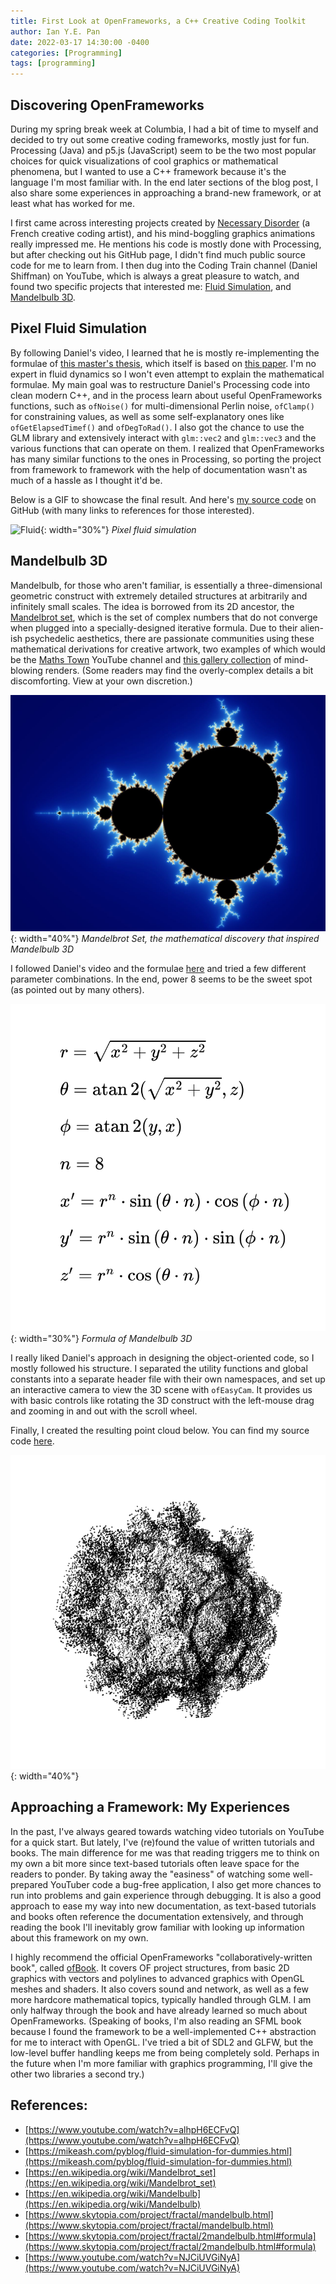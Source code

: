 ```yaml
---
title: First Look at OpenFrameworks, a C++ Creative Coding Toolkit
author: Ian Y.E. Pan
date: 2022-03-17 14:30:00 -0400
categories: [Programming]
tags: [programming]
---
```


## Discovering OpenFrameworks

During my spring break week at Columbia, I had a bit of time to myself
and decided to try out some creative coding frameworks, mostly just
for fun. Processing (Java) and p5.js (JavaScript) seem to be the two
most popular choices for quick visualizations of cool graphics or
mathematical phenomena, but I wanted to use a C++ framework because
it's the language I'm most familiar with. In the end later sections of
the blog post, I also share some experiences in approaching a
brand-new framework, or at least what has worked for me.

I first came across interesting projects created by [Necessary
Disorder](https://necessary-disorder.tumblr.com/) (a French creative
coding artist), and his mind-boggling graphics animations really
impressed me. He mentions his code is mostly done with Processing, but
after checking out his GitHub page, I didn't find much public source
code for me to learn from. I then dug into the Coding Train channel
(Daniel Shiffman) on YouTube, which is always a great pleasure to
watch, and found two specific projects that interested me: [Fluid
Simulation](https://www.youtube.com/watch?v=alhpH6ECFvQ), and
[Mandelbulb 3D](https://www.youtube.com/watch?v=NJCiUVGiNyA).

## Pixel Fluid Simulation

By following Daniel's video, I learned that he is mostly
re-implementing the formulae of [this master's
thesis](https://mikeash.com/pyblog/fluid-simulation-for-dummies.html),
which itself is based on [this
paper](https://www.dgp.toronto.edu/public_user/stam/reality/Research/pdf/GDC03.pdf). I'm
no expert in fluid dynamics so I won't even attempt to explain the
mathematical formulae. My main goal was to restructure Daniel's
Processing code into clean modern C++, and in the process learn about
useful OpenFrameworks functions, such as `ofNoise()` for
multi-dimensional Perlin noise, `ofClamp()` for constraining values,
as well as some self-explanatory ones like `ofGetElapsedTimef()` and
`ofDegToRad()`. I also got the chance to use the GLM library and
extensively interact with `glm::vec2` and `glm::vec3` and the
various functions that can operate on them. I realized that
OpenFrameworks has many similar functions to the ones in Processing,
so porting the project from framework to framework with the help of
documentation wasn't as much of a hassle as I thought it'd be.

Below is a GIF to showcase the final result. And here's [my source
code](https://github.com/ianyepan/fluid-simulation-OF) on GitHub (with
many links to references for those interested).


![Fluid](/images/fluid.gif){: width="30%"}
_Pixel fluid simulation_

## Mandelbulb 3D

Mandelbulb, for those who aren't familiar, is essentially a
three-dimensional geometric construct with extremely detailed
structures at arbitrarily and infinitely small scales. The idea is
borrowed from its 2D ancestor, the [Mandelbrot
set](https://en.wikipedia.org/wiki/Mandelbrot_set), which is the set
of complex numbers that do not converge when plugged into a
specially-designed iterative formula. Due to their alien-ish
psychedelic aesthetics, there are passionate communities using these
mathematical derivations for creative artwork, two examples of which
would be the [Maths
Town](https://www.youtube.com/c/MathsTown/featured) YouTube channel
and [this gallery
collection](https://www.skytopia.com/project/fractal/gallery/) of
mind-blowing renders. (Some readers may find the overly-complex
details a bit discomforting. View at your own discretion.)

![Mandelbrot Set](/images/mandelbrot_set.jpg){: width="40%"}
_Mandelbrot Set, the mathematical discovery that inspired Mandelbulb 3D_

I followed Daniel's video and the formulae
[here](https://www.skytopia.com/project/fractal/2mandelbulb.html#formula)
and tried a few different parameter combinations. In the end, power 8
seems to be the sweet spot (as pointed out by many others). 

![Mandelbulb Formula](/images/mandelbulb_formula.png){: width="30%"}
_Formula of Mandelbulb 3D_


I really liked Daniel's approach in designing the object-oriented code,
so I mostly followed his structure. I separated the utility functions
and global constants into a separate header file with their own
namespaces, and set up an interactive camera to view the 3D scene with
`ofEasyCam`. It provides us with basic controls like rotating the 3D
construct with the left-mouse drag and zooming in and out with the
scroll wheel.

Finally, I created the resulting point cloud below. You can find my
source code [here](https://github.com/ianyepan/mandelbulb-OF).

![Mandelbulb](/images/mandelbulb1.png){: width="40%"}

## Approaching a Framework: My Experiences

In the past, I've always geared towards watching video tutorials on
YouTube for a quick start. But lately, I've (re)found the value of
written tutorials and books. The main difference for me was that
reading triggers me to think on my own a bit more since text-based
tutorials often leave space for the readers to ponder. By taking away
the "easiness" of watching some well-prepared YouTuber code a bug-free
application, I also get more chances to run into problems and gain
experience through debugging. It is also a good approach to ease my
way into new documentation, as text-based tutorials and books often
reference the documentation extensively, and through reading the book
I'll inevitably grow familiar with looking up information about this
framework on my own.

I highly recommend the official OpenFrameworks
"collaboratively-written book", called
[ofBook](https://openframeworks.cc/ofBook/chapters/of_philosophy.html). It
covers OF project structures, from basic 2D graphics with vectors and
polylines to advanced graphics with OpenGL meshes and shaders. It also
covers sound and network, as well as a few more hardcore mathematical
topics, typically handled through GLM. I am only halfway through the
book and have already learned so much about OpenFrameworks. (Speaking
of books, I'm also reading an SFML book because I found the framework
to be a well-implemented C++ abstraction for me to interact with
OpenGL. I've tried a bit of SDL2 and GLFW, but the low-level buffer
handling keeps me from being completely sold. Perhaps in the future
when I'm more familiar with graphics programming, I'll give the other
two libraries a second try.)


## References:

- [https://www.youtube.com/watch?v=alhpH6ECFvQ](https://www.youtube.com/watch?v=alhpH6ECFvQ)
- [https://mikeash.com/pyblog/fluid-simulation-for-dummies.html](https://mikeash.com/pyblog/fluid-simulation-for-dummies.html)
- [https://en.wikipedia.org/wiki/Mandelbrot_set](https://en.wikipedia.org/wiki/Mandelbrot_set)
- [https://en.wikipedia.org/wiki/Mandelbulb](https://en.wikipedia.org/wiki/Mandelbulb)
- [https://www.skytopia.com/project/fractal/mandelbulb.html](https://www.skytopia.com/project/fractal/mandelbulb.html)
- [https://www.skytopia.com/project/fractal/2mandelbulb.html#formula](https://www.skytopia.com/project/fractal/2mandelbulb.html#formula)
- [https://www.youtube.com/watch?v=NJCiUVGiNyA](https://www.youtube.com/watch?v=NJCiUVGiNyA)
